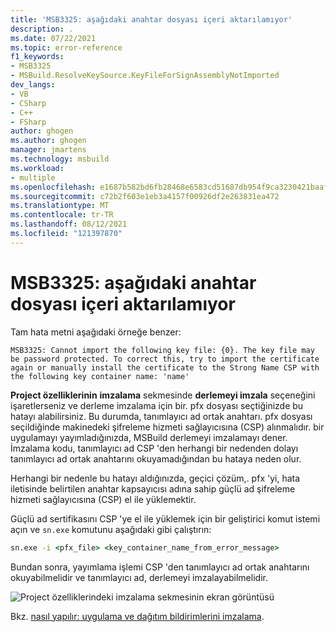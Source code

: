 ```yaml
---
title: 'MSB3325: aşağıdaki anahtar dosyası içeri aktarılamıyor'
description: .
ms.date: 07/22/2021
ms.topic: error-reference
f1_keywords:
- MSB3325
- MSBuild.ResolveKeySource.KeyFileForSignAssemblyNotImported
dev_langs:
- VB
- CSharp
- C++
- FSharp
author: ghogen
ms.author: ghogen
manager: jmartens
ms.technology: msbuild
ms.workload:
- multiple
ms.openlocfilehash: e1687b582bd6fb28468e6583cd51687db954f9ca3230421baafde60627bd4624
ms.sourcegitcommit: c72b2f603e1eb3a4157f00926df2e263831ea472
ms.translationtype: MT
ms.contentlocale: tr-TR
ms.lasthandoff: 08/12/2021
ms.locfileid: "121397870"
---
```

# <a name="msb3325-cannot-import-the-following-key-file"></a>MSB3325: aşağıdaki anahtar dosyası içeri aktarılamıyor

Tam hata metni aşağıdaki örneğe benzer:

```output
MSB3325: Cannot import the following key file: {0}. The key file may be password protected. To correct this, try to import the certificate again or manually install the certificate to the Strong Name CSP with the following key container name: 'name'
```

**Project özelliklerinin** **imzalama** sekmesinde **derlemeyi imzala** seçeneğini işaretlerseniz ve derleme imzalama için bir. pfx dosyası seçtiğinizde bu hatayı alabilirsiniz. Bu durumda, tanımlayıcı ad ortak anahtarı. pfx dosyası seçildiğinde makinedeki şifreleme hizmeti sağlayıcısına (CSP) alınmalıdır. bir uygulamayı yayımladığınızda, MSBuild derlemeyi imzalamayı dener. İmzalama kodu, tanımlayıcı ad CSP 'den herhangi bir nedenden dolayı tanımlayıcı ad ortak anahtarını okuyamadığından bu hataya neden olur.

Herhangi bir nedenle bu hatayı aldığınızda, geçici çözüm,. pfx 'yi, hata iletisinde belirtilen anahtar kapsayıcısı adına sahip güçlü ad şifreleme hizmeti sağlayıcısına (CSP) el ile yüklemektir.

Güçlü ad sertifikasını CSP 'ye el ile yüklemek için bir geliştirici komut istemi açın ve `sn.exe` komutunu aşağıdaki gibi çalıştırın:

```cmd
sn.exe -i <pfx_file> <key_container_name_from_error_message>
```

Bundan sonra, yayımlama işlemi CSP 'den tanımlayıcı ad ortak anahtarını okuyabilmelidir ve tanımlayıcı ad, derlemeyi imzalayabilmelidir.

![Project özelliklerindeki imzalama sekmesinin ekran görüntüsü](media/msb3325/signing-sign-the-assembly.png)

Bkz. [nasıl yapılır: uygulama ve dağıtım bildirimlerini imzalama](../../ide/how-to-sign-application-and-deployment-manifests.md).
